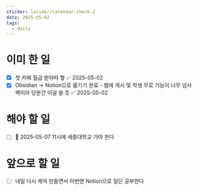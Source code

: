 ```yaml
---
sticker: lucide//calendar-check-2
date: 2025-05-02
tags:
  - daily
---
```

# 이미 한 일
- [x] 첫 카페 월급 받아따 헿 ✅ 2025-05-02
- [x] Obsidian -> Notion으로 옮기기 완료 - 웹에 게시 및 학생 무료 기능이 너무 넘사벽이라 당분간 이걸 쓸 듯 ✅ 2025-05-02

# 해야 할 일
- [ ] 🛫 2025-05-07 11시에 세종대학교 가야 한다

# 앞으로 할 일
- [ ] 내일 다시 케익 만들면서 이번엔 Notion으로 일단 공부한다